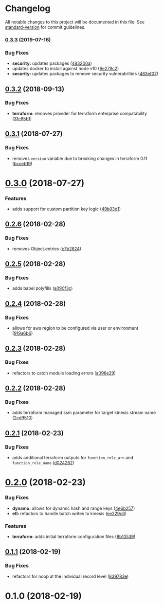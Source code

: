# Changelog

All notable changes to this project will be documented in this file. See [standard-version](https://github.com/conventional-changelog/standard-version) for commit guidelines.

### [0.3.3](https://github.com/jasonsites/dynamo-fanout/compare/v0.3.2...v0.3.3) (2019-07-16)


### Bug Fixes

* **security:** updates packages ([483200a](https://github.com/jasonsites/dynamo-fanout/commit/483200a))
* updates docker to install against node v10 ([6e279c2](https://github.com/jasonsites/dynamo-fanout/commit/6e279c2))
* **security:** updates packages to remove security vulnerabilities ([483ef07](https://github.com/jasonsites/dynamo-fanout/commit/483ef07))



<a name="0.3.2"></a>
## [0.3.2](https://github.com/jasonsites/dynamo-fanout/compare/v0.3.1...v0.3.2) (2018-09-13)


### Bug Fixes

* **terraform:** removes provider for terraform enterprise compatability ([31e85b1](https://github.com/jasonsites/dynamo-fanout/commit/31e85b1))



<a name="0.3.1"></a>
## [0.3.1](https://github.com/jasonsites/dynamo-fanout/compare/v0.3.0...v0.3.1) (2018-07-27)


### Bug Fixes

* removes `version` variable due to breaking changes in terraform 0.11 ([bcceb19](https://github.com/jasonsites/dynamo-fanout/commit/bcceb19))



<a name="0.3.0"></a>
# [0.3.0](https://github.com/jasonsites/dynamo-fanout/compare/v0.2.6...v0.3.0) (2018-07-27)


### Features

* adds support for custom partition key logic ([49b03d1](https://github.com/jasonsites/dynamo-fanout/commit/49b03d1))



<a name="0.2.6"></a>
## [0.2.6](https://github.com/jasonsites/dynamo-fanout/compare/v0.2.5...v0.2.6) (2018-02-28)


### Bug Fixes

* removes Object.entries ([c7b2624](https://github.com/jasonsites/dynamo-fanout/commit/c7b2624))



<a name="0.2.5"></a>
## [0.2.5](https://github.com/jasonsites/dynamo-fanout/compare/v0.2.4...v0.2.5) (2018-02-28)


### Bug Fixes

* adds babel polyfills ([a090f3c](https://github.com/jasonsites/dynamo-fanout/commit/a090f3c))



<a name="0.2.4"></a>
## [0.2.4](https://github.com/jasonsites/dynamo-fanout/compare/v0.2.3...v0.2.4) (2018-02-28)


### Bug Fixes

* allows for aws region to be configured via user or environment ([919a6b6](https://github.com/jasonsites/dynamo-fanout/commit/919a6b6))



<a name="0.2.3"></a>
## [0.2.3](https://github.com/jasonsites/dynamo-fanout/compare/v0.2.2...v0.2.3) (2018-02-28)


### Bug Fixes

* refactors to catch module loading errors ([a098e29](https://github.com/jasonsites/dynamo-fanout/commit/a098e29))



<a name="0.2.2"></a>
## [0.2.2](https://github.com/jasonsites/dynamo-fanout/compare/v0.2.1...v0.2.2) (2018-02-28)


### Bug Fixes

* adds terraform managed ssm parameter for target kinesis stream name ([2cd9510](https://github.com/jasonsites/dynamo-fanout/commit/2cd9510))



<a name="0.2.1"></a>
## [0.2.1](https://github.com/jasonsites/dynamo-fanout/compare/v0.2.0...v0.2.1) (2018-02-23)


### Bug Fixes

* adds additional terraform outputs for `function_role_arn` and `function_role_name` ([d024262](https://github.com/jasonsites/dynamo-fanout/commit/d024262))



<a name="0.2.0"></a>
# [0.2.0](https://github.com/jasonsites/dynamo-fanout/compare/v0.1.1...v0.2.0) (2018-02-23)


### Bug Fixes

* **dynamo:** allows for dynamic hash and range keys ([4e6b257](https://github.com/jasonsites/dynamo-fanout/commit/4e6b257))
* **etl:** refactors to handle batch writes to kinesis ([ee229c6](https://github.com/jasonsites/dynamo-fanout/commit/ee229c6))


### Features

* **terraform:** adds initial terraform configuration files ([8b10539](https://github.com/jasonsites/dynamo-fanout/commit/8b10539))



<a name="0.1.1"></a>
## [0.1.1](https://github.com/jasonsites/dynamo-fanout/compare/v0.1.0...v0.1.1) (2018-02-19)


### Bug Fixes

* refactors for noop at the individual record level ([839783e](https://github.com/jasonsites/dynamo-fanout/commit/839783e))



<a name="0.1.0"></a>
# 0.1.0 (2018-02-19)
